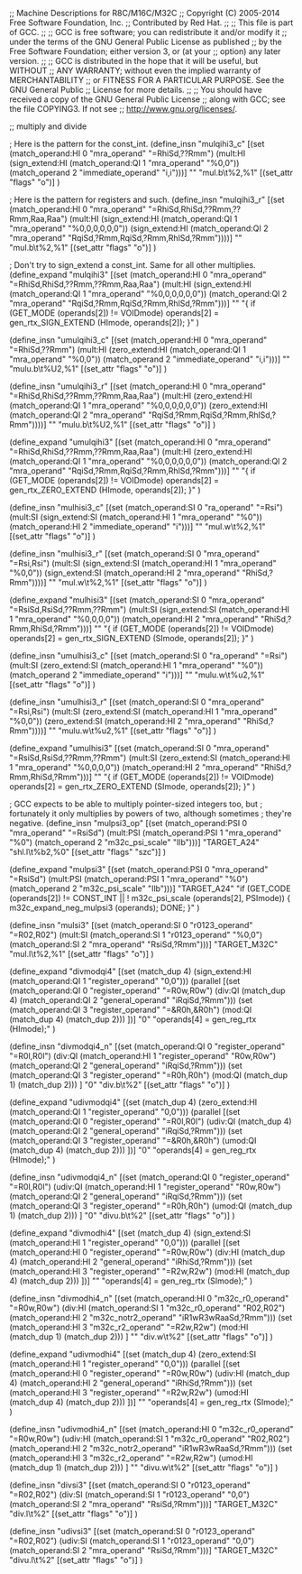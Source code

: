;; Machine Descriptions for R8C/M16C/M32C
;; Copyright (C) 2005-2014 Free Software Foundation, Inc.
;; Contributed by Red Hat.
;;
;; This file is part of GCC.
;;
;; GCC is free software; you can redistribute it and/or modify it
;; under the terms of the GNU General Public License as published
;; by the Free Software Foundation; either version 3, or (at your
;; option) any later version.
;;
;; GCC is distributed in the hope that it will be useful, but WITHOUT
;; ANY WARRANTY; without even the implied warranty of MERCHANTABILITY
;; or FITNESS FOR A PARTICULAR PURPOSE.  See the GNU General Public
;; License for more details.
;;
;; You should have received a copy of the GNU General Public License
;; along with GCC; see the file COPYING3.  If not see
;; <http://www.gnu.org/licenses/>.

;; multiply and divide

; Here is the pattern for the const_int.
(define_insn "mulqihi3_c"
  [(set (match_operand:HI 0 "mra_operand" "=RhiSd,??Rmm")
        (mult:HI (sign_extend:HI (match_operand:QI 1 "mra_operand" "%0,0"))
                 (match_operand 2 "immediate_operand" "i,i")))]
  ""
  "mul.b\t%2,%1"
  [(set_attr "flags" "o")]
)

; Here is the pattern for registers and such.
(define_insn "mulqihi3_r"
  [(set (match_operand:HI 0 "mra_operand" "=RhiSd,RhiSd,??Rmm,??Rmm,Raa,Raa")
        (mult:HI (sign_extend:HI (match_operand:QI 1 "mra_operand" "%0,0,0,0,0,0"))
                 (sign_extend:HI (match_operand:QI 2 "mra_operand" "RqiSd,?Rmm,RqiSd,?Rmm,RhlSd,?Rmm"))))]
  ""
  "mul.b\t%2,%1"
  [(set_attr "flags" "o")]
)

; Don't try to sign_extend a const_int.  Same for all other multiplies.
(define_expand "mulqihi3"
  [(set (match_operand:HI 0 "mra_operand" "=RhiSd,RhiSd,??Rmm,??Rmm,Raa,Raa")
        (mult:HI (sign_extend:HI (match_operand:QI 1 "mra_operand" "%0,0,0,0,0,0"))
                 (match_operand:QI 2 "mra_operand" "RqiSd,?Rmm,RqiSd,?Rmm,RhlSd,?Rmm")))]
  ""
  "{ if (GET_MODE (operands[2]) != VOIDmode)
      operands[2] = gen_rtx_SIGN_EXTEND (HImode, operands[2]); }"
)

(define_insn "umulqihi3_c"
  [(set (match_operand:HI 0 "mra_operand" "=RhiSd,??Rmm")
        (mult:HI (zero_extend:HI (match_operand:QI 1 "mra_operand" "%0,0"))
                 (match_operand 2 "immediate_operand" "i,i")))]
  ""
  "mulu.b\t%U2,%1"
  [(set_attr "flags" "o")]
)

(define_insn "umulqihi3_r"
  [(set (match_operand:HI 0 "mra_operand" "=RhiSd,RhiSd,??Rmm,??Rmm,Raa,Raa")
        (mult:HI (zero_extend:HI (match_operand:QI 1 "mra_operand" "%0,0,0,0,0,0"))
                 (zero_extend:HI (match_operand:QI 2 "mra_operand" "RqiSd,?Rmm,RqiSd,?Rmm,RhlSd,?Rmm"))))]
  ""
  "mulu.b\t%U2,%1"
  [(set_attr "flags" "o")]
)

(define_expand "umulqihi3"
  [(set (match_operand:HI 0 "mra_operand" "=RhiSd,RhiSd,??Rmm,??Rmm,Raa,Raa")
        (mult:HI (zero_extend:HI (match_operand:QI 1 "mra_operand" "%0,0,0,0,0,0"))
                 (match_operand:QI 2 "mra_operand" "RqiSd,?Rmm,RqiSd,?Rmm,RhlSd,?Rmm")))]
  ""
  "{ if (GET_MODE (operands[2]) != VOIDmode)
      operands[2] = gen_rtx_ZERO_EXTEND (HImode, operands[2]); }"
)

(define_insn "mulhisi3_c"
  [(set (match_operand:SI 0 "ra_operand" "=Rsi")
        (mult:SI (sign_extend:SI (match_operand:HI 1 "mra_operand" "%0"))
                 (match_operand:HI 2 "immediate_operand" "i")))]
  ""
  "mul.w\t%2,%1"
  [(set_attr "flags" "o")]
)

(define_insn "mulhisi3_r"
  [(set (match_operand:SI 0 "mra_operand" "=Rsi,Rsi")
        (mult:SI (sign_extend:SI (match_operand:HI 1 "mra_operand" "%0,0"))
                 (sign_extend:SI (match_operand:HI 2 "mra_operand" "RhiSd,?Rmm"))))]
  ""
  "mul.w\t%2,%1"
  [(set_attr "flags" "o")]
)

(define_expand "mulhisi3"
  [(set (match_operand:SI 0 "mra_operand" "=RsiSd,RsiSd,??Rmm,??Rmm")
        (mult:SI (sign_extend:SI (match_operand:HI 1 "mra_operand" "%0,0,0,0"))
                 (match_operand:HI 2 "mra_operand" "RhiSd,?Rmm,RhiSd,?Rmm")))]
  ""
  "{ if (GET_MODE (operands[2]) != VOIDmode)
      operands[2] = gen_rtx_SIGN_EXTEND (SImode, operands[2]); }"
)

(define_insn "umulhisi3_c"
  [(set (match_operand:SI 0 "ra_operand" "=Rsi")
        (mult:SI (zero_extend:SI (match_operand:HI 1 "mra_operand" "%0"))
                 (match_operand 2 "immediate_operand" "i")))]
  ""
  "mulu.w\t%u2,%1"
  [(set_attr "flags" "o")]
)

(define_insn "umulhisi3_r"
  [(set (match_operand:SI 0 "mra_operand" "=Rsi,Rsi")
        (mult:SI (zero_extend:SI (match_operand:HI 1 "mra_operand" "%0,0"))
                 (zero_extend:SI (match_operand:HI 2 "mra_operand" "RhiSd,?Rmm"))))]
  ""
  "mulu.w\t%u2,%1"
  [(set_attr "flags" "o")]
)

(define_expand "umulhisi3"
  [(set (match_operand:SI 0 "mra_operand" "=RsiSd,RsiSd,??Rmm,??Rmm")
        (mult:SI (zero_extend:SI (match_operand:HI 1 "mra_operand" "%0,0,0,0"))
                 (match_operand:HI 2 "mra_operand" "RhiSd,?Rmm,RhiSd,?Rmm")))]
  ""
  "{ if (GET_MODE (operands[2]) != VOIDmode)
      operands[2] = gen_rtx_ZERO_EXTEND (SImode, operands[2]); }"
)


; GCC expects to be able to multiply pointer-sized integers too, but
; fortunately it only multiplies by powers of two, although sometimes
; they're negative.
(define_insn "mulpsi3_op"
  [(set (match_operand:PSI 0 "mra_operand" "=RsiSd")
	(mult:PSI (match_operand:PSI 1 "mra_operand" "%0")
		  (match_operand 2 "m32c_psi_scale" "Ilb")))]
  "TARGET_A24"
  "shl.l\t%b2,%0"
  [(set_attr "flags" "szc")]
  )

(define_expand "mulpsi3"
  [(set (match_operand:PSI 0 "mra_operand" "=RsiSd")
	(mult:PSI (match_operand:PSI 1 "mra_operand" "%0")
		  (match_operand 2 "m32c_psi_scale" "Ilb")))]
  "TARGET_A24"
  "if (GET_CODE (operands[2]) != CONST_INT
       || ! m32c_psi_scale (operands[2], PSImode))
     {
       m32c_expand_neg_mulpsi3 (operands);
       DONE;
     }"
  )

(define_insn "mulsi3"
  [(set (match_operand:SI 0 "r0123_operand" "=R02,R02")
        (mult:SI (match_operand:SI 1 "r0123_operand" "%0,0")
                 (match_operand:SI 2 "mra_operand" "RsiSd,?Rmm")))]
  "TARGET_M32C"
  "mul.l\t%2,%1"
  [(set_attr "flags" "o")]
)

(define_expand "divmodqi4"
  [(set (match_dup 4)
	(sign_extend:HI (match_operand:QI 1 "register_operand" "0,0")))
   (parallel [(set (match_operand:QI 0 "register_operand" "=R0w,R0w")
		   (div:QI (match_dup 4)
			   (match_operand:QI 2 "general_operand" "iRqiSd,?Rmm")))
	      (set (match_operand:QI 3 "register_operand" "=&R0h,&R0h")
		   (mod:QI (match_dup 4) (match_dup 2)))
	      ])]
  "0"
  "operands[4] = gen_reg_rtx (HImode);"
  )

(define_insn "divmodqi4_n"
  [(set (match_operand:QI 0 "register_operand" "=R0l,R0l")
	(div:QI (match_operand:HI 1 "register_operand" "R0w,R0w")
		(match_operand:QI 2 "general_operand" "iRqiSd,?Rmm")))
   (set (match_operand:QI 3 "register_operand" "=R0h,R0h")
	(mod:QI (match_dup 1) (match_dup 2)))
   ]
  "0"
  "div.b\t%2"
  [(set_attr "flags" "o")]
  )

(define_expand "udivmodqi4"
  [(set (match_dup 4)
	(zero_extend:HI (match_operand:QI 1 "register_operand" "0,0")))
   (parallel [(set (match_operand:QI 0 "register_operand" "=R0l,R0l")
		   (udiv:QI (match_dup 4)
			   (match_operand:QI 2 "general_operand" "iRqiSd,?Rmm")))
	      (set (match_operand:QI 3 "register_operand" "=&R0h,&R0h")
		   (umod:QI (match_dup 4) (match_dup 2)))
	      ])]
  "0"
  "operands[4] = gen_reg_rtx (HImode);"
  )

(define_insn "udivmodqi4_n"
  [(set (match_operand:QI 0 "register_operand" "=R0l,R0l")
	(udiv:QI (match_operand:HI 1 "register_operand" "R0w,R0w")
		(match_operand:QI 2 "general_operand" "iRqiSd,?Rmm")))
   (set (match_operand:QI 3 "register_operand" "=R0h,R0h")
	(umod:QI (match_dup 1) (match_dup 2)))
   ]
  "0"
  "divu.b\t%2"
  [(set_attr "flags" "o")]
  )

(define_expand "divmodhi4"
  [(set (match_dup 4)
	(sign_extend:SI (match_operand:HI 1 "register_operand" "0,0")))
   (parallel [(set (match_operand:HI 0 "register_operand" "=R0w,R0w")
		   (div:HI (match_dup 4)
			   (match_operand:HI 2 "general_operand" "iRhiSd,?Rmm")))
	      (set (match_operand:HI 3 "register_operand" "=R2w,R2w")
		   (mod:HI (match_dup 4) (match_dup 2)))
	      ])]
  ""
  "operands[4] = gen_reg_rtx (SImode);"
  )

(define_insn "divmodhi4_n"
  [(set (match_operand:HI 0 "m32c_r0_operand" "=R0w,R0w")
	(div:HI (match_operand:SI 1 "m32c_r0_operand" "R02,R02")
		(match_operand:HI 2 "m32c_notr2_operand" "iR1wR3wRaaSd,?Rmm")))
   (set (match_operand:HI 3 "m32c_r2_operand" "=R2w,R2w")
	(mod:HI (match_dup 1) (match_dup 2)))
   ]
  ""
  "div.w\t%2"
  [(set_attr "flags" "o")]
  )

(define_expand "udivmodhi4"
  [(set (match_dup 4)
	(zero_extend:SI (match_operand:HI 1 "register_operand" "0,0")))
   (parallel [(set (match_operand:HI 0 "register_operand" "=R0w,R0w")
		   (udiv:HI (match_dup 4)
			   (match_operand:HI 2 "general_operand" "iRhiSd,?Rmm")))
	      (set (match_operand:HI 3 "register_operand" "=R2w,R2w")
		   (umod:HI (match_dup 4) (match_dup 2)))
	      ])]
  ""
  "operands[4] = gen_reg_rtx (SImode);"
  )

(define_insn "udivmodhi4_n"
  [(set (match_operand:HI 0 "m32c_r0_operand" "=R0w,R0w")
	(udiv:HI (match_operand:SI 1 "m32c_r0_operand" "R02,R02")
		(match_operand:HI 2 "m32c_notr2_operand" "iR1wR3wRaaSd,?Rmm")))
   (set (match_operand:HI 3 "m32c_r2_operand" "=R2w,R2w")
	(umod:HI (match_dup 1) (match_dup 2)))
   ]
  ""
  "divu.w\t%2"
  [(set_attr "flags" "o")]
  )

(define_insn "divsi3"
  [(set (match_operand:SI 0 "r0123_operand" "=R02,R02")
        (div:SI (match_operand:SI 1 "r0123_operand" "0,0")
                (match_operand:SI 2 "mra_operand" "RsiSd,?Rmm")))]
  "TARGET_M32C"
  "div.l\t%2"
  [(set_attr "flags" "o")]
)

(define_insn "udivsi3"
  [(set (match_operand:SI 0 "r0123_operand" "=R02,R02")
        (udiv:SI (match_operand:SI 1 "r0123_operand" "0,0")
                 (match_operand:SI 2 "mra_operand" "RsiSd,?Rmm")))]
  "TARGET_M32C"
  "divu.l\t%2"
  [(set_attr "flags" "o")]
)


